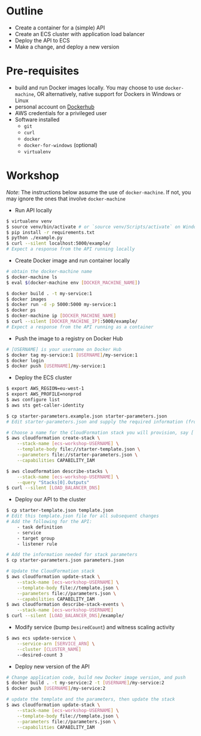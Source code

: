 Outline
===

- Create a container for a (simple) API
- Create an ECS cluster with application load balancer
- Deploy the API to ECS
- Make a change, and deploy a new version

Pre-requisites
===

- build and run Docker images locally. You may choose to use `docker-machine`, OR alternatively, native support for Dockers in Windows or Linux
- personal account on [Dockerhub](https://hub.docker.com/)
- AWS credentials for a privileged user 
- Software installed
    - `git`
    - `curl`
    - `docker`
    - `docker-for-windows` (optional)
    - `virtualenv`

Workshop
===

_Note_: The instructions below assume the use of `docker-machine`. If not, you may ignore the ones that involve `docker-machine`

- Run API locally

```bash
$ virtualenv venv
$ source venv/bin/activate # or `source venv/Scripts/activate` on Windows
$ pip install -r requirements.txt
$ python ./example.py
$ curl --silent localhost:5000/example/
# Expect a response from the API running locally

```

- Create Docker image and run container locally

```bash
# obtain the docker-machine name
$ docker-machine ls 
$ eval $(docker-machine env [DOCKER_MACHINE_NAME])

$ docker build . -t my-service:1
$ docker images
$ docker run -d -p 5000:5000 my-service:1
$ docker ps
$ docker-machine ip [DOCKER_MACHINE_NAME]
$ curl --silent [DOCKER_MACHINE_IP]:5000/example/
# Expect a response from the API running as a container

```

- Push the image to a registry on Docker Hub

```bash
# [USERNAME] is your username on Docker Hub 
$ docker tag my-service:1 [USERNAME]/my-service:1
$ docker login
$ docker push [USERNAME]/my-service:1

```

- Deploy the ECS cluster

```bash
$ export AWS_REGION=eu-west-1
$ export AWS_PROFILE=nonprod
$ aws configure list
$ aws sts get-caller-identity

$ cp starter-parameters.example.json starter-parameters.json
# Edit starter-parameters.json and supply the required information (from the `dev` environment)

# Choose a name for the CloudFormation stack you will provision, say [`ecs-workshop-USERNAME`]
$ aws cloudformation create-stack \
    --stack-name [ecs-workshop-USERNAME] \
    --template-body file://starter-template.json \
    --parameters file://starter-parameters.json \
    --capabilities CAPABILITY_IAM

$ aws cloudformation describe-stacks \
    --stack-name [ecs-workshop-USERNAME] \
    --query "Stacks[0].Outputs"
$ curl --silent [LOAD_BALANCER_DNS]

```

- Deploy our API to the cluster

```bash
$ cp starter-template.json template.json 
# Edit this template.json file for all subsequent changes
# Add the following for the API:
    - task definition
    - service
    - target group
    - listener rule

# Add the information needed for stack parameters
$ cp starter-parameters.json parameters.json

# Update the CloudFormation stack    
$ aws cloudformation update-stack \
    --stack-name [ecs-workshop-USERNAME] \
    --template-body file://template.json \
    --parameters file://parameters.json \
    --capabilities CAPABILITY_IAM
$ aws cloudformation describe-stack-events \
    --stack-name [ecs-workshop-USERNAME]
$ curl --silent [LOAD_BALANCER_DNS]/example/

```

- Modify service (bump `DesiredCount`) and witness scaling activity

```bash
$ aws ecs update-service \
    --service-arn [SERVICE_ARN] \
    --cluster [CLUSTER_NAME]
    --desired-count 3

```

- Deploy new version of the API

```bash
# Change application code, build new Docker image version, and push
$ docker build . -t my-service:2 -t [USERNAME]/my-service:2
$ docker push [USERNAME]/my-service:2 

# update the template and the parameters, then update the stack
$ aws cloudformation update-stack \
    --stack-name [ecs-workshop-USERNAME] \
    --template-body file://template.json \
    --parameters file://parameters.json \
    --capabilities CAPABILITY_IAM  

```
